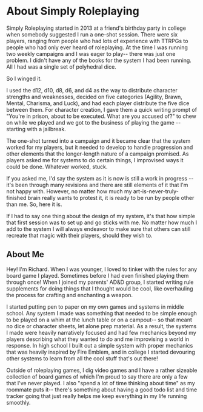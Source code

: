 # About Simply Roleplaying

Simply Roleplaying started in 2013 at a friend's birthday party in college when somebody suggested I run a one-shot session. There were six players, ranging from people who had lots of experience with TTRPGs to people who had only ever heard of roleplaying. At the time I was running two weekly campaigns and I was eager to play-- there was just one problem. I didn't have any of the books for the system I had been running. All I had was a single set of polyhedral dice.

So I winged it.

I used the d12, d10, d8, d6, and d4 as the way to distribute character strengths and weaknesses, decided on five categories (Agility, Brawn, Mental, Charisma, and Luck), and had each player distribute the five dice between them. For character creation, I gave them a quick writing prompt of "You're in prison, about to be executed. What are you accused of?" to chew on while we played and we got to the business of playing the game -- starting with a jailbreak.

The one-shot turned into a campaign and it became clear that the system worked for my players, but it needed to develop to handle progression and other elements that the longer-length nature of a campaign promised. As players asked me for systems to do certain things, I improvised ways it could be done. Whatever worked, stuck.

If you asked me, I'd say the system as it is now is still a work in progress -- it's been through many revisions and there are still elements of it that I'm not happy with. However, no matter how much my art-is-never-truly-finished brain really wants to protest it, it is ready to be run by people other than me. So, here it is.

If I had to say one thing about the design of my system, it's that how simple that first session was to set up and go sticks with me. No matter how much I add to the system I will always endeavor to make sure that others can still recreate that magic with their players, should they wish to.

## About Me

Hey! I'm Richard. When I was younger, I loved to tinker with the rules for any board game I played. Sometimes before I had even finished playing them through once! When I joined my parents' AD&D group, I started writing rule supplements for doing things that I thought would be cool, like overhauling the process for crafting and enchanting a weapon.

I started putting pen to paper on my own games and systems in middle school. Any system I made was something that needed to be simple enough to be played on a whim at the lunch table or on a campout-- so that meant no dice or character sheets, let alone prep material. As a result, the systems I made were heavily narratively focused and had few mechanics beyond my players describing what they wanted to do and me improvising a world in response. In high school I built out a simple system with proper mechanics that was heavily inspired by Fire Emblem, and in college I started devouring other systems to learn from all the cool stuff that's out there!

Outside of roleplaying games, I dig video games and I have a rather sizeable collection of board games of which I'm proud to say there are only a few that I've never played. I also "spend a lot of time thinking about time" as my roommate puts it-- there's something about having a good todo list and time tracker going that just really helps me keep everything in my life running smoothly.